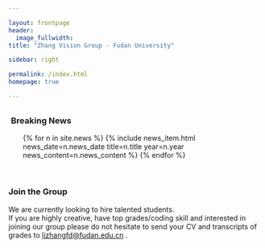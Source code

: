 ```yaml
---

layout: frontpage
header:
  image_fullwidth:
title: "Zhang Vision Group - Fudan University"

sidebar: right

permalink: /index.html
homepage: true

---
```


<div class="row" style= "margin-top: 30px; max-height: 540px; margin-left: 1%">
    <div class="light-section mt-6 mb-6">
      <h3 class="section-title">Breaking News</h3>
      <ul class="timeline col-md-6 off-md-6">
        {% for n in site.news %}
          {% include news_item.html news_date=n.news_date title=n.title year=n.year news_content=n.news_content %}
        {% endfor %}
      </ul>
  </div>
</div>

<div class="pc light-section" style="">
  <br>
  <h3 class="section-title"> Join the Group </h3> 

  We are currently looking to hire talented students. 
  <br>
  If you are highly creative, have top grades/coding skill and interested in joining our group please do not hesitate to send your CV and transcripts of grades to <a href="mailto:lizhangfd@fudan.edu.cn">lizhangfd@fudan.edu.cn </a>.

</div>
